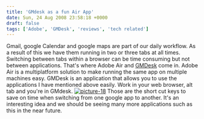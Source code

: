 ```yaml
---
title: 'GMdesk as a fun Air App'
date: Sun, 24 Aug 2008 23:58:18 +0000
draft: false
tags: ['Adobe', 'GMDesk', 'reviews', 'tech related']
---
```


Gmail, google Calendar and google maps are part of our daily workflow. As a result of this we have them running in two or three tabs at all times. Switching between tabs within a browser can be time consuming but not between applications. That's where Adobe Air and [GMDesk](http://www.robertnyman.com/gmdesk/) come in. Adobe Air is a multiplatform solution to make running the same app on multiple machines easy. GMDesk is an application that allows you to use the applications I have mentioned above easily. Work in your web browser, alt tab and you're in GMdesk. [![](http://www.main-vision.com/richard/blog/wp-content/uploads/2008/08/picture-18.png "picture-18")](http://www.main-vision.com/richard/blog/wp-content/uploads/2008/08/picture-18.png) Those are the short cut keys to save on time when switching from one google app to another. It's an interesting idea and we should be seeing many more applications such as this in the near future.